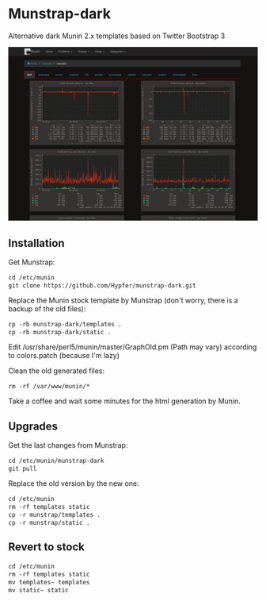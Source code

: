 Munstrap-dark
========

Alternative dark Munin 2.x templates based on Twitter Bootstrap 3

![Sample](sample.jpg)

Installation
------------

Get Munstrap:

```
cd /etc/munin
git clone https://github.com/Hypfer/munstrap-dark.git
```

Replace the Munin stock template by Munstrap (don't worry, there is a backup of the old files):

```
cp -rb munstrap-dark/templates .
cp -rb munstrap-dark/static .
```

Edit /usr/share/perl5/munin/master/GraphOld.pm (Path may vary) according to colors.patch (because I'm lazy)


Clean the old generated files:

```
rm -rf /var/www/munin/*
```

Take a coffee and wait some minutes for the html generation by Munin.

Upgrades
--------

Get the last changes from Munstrap:

```
cd /etc/munin/munstrap-dark
git pull
```

Replace the old version by the new one:

```
cd /etc/munin
rm -rf templates static
cp -r munstrap/templates .
cp -r munstrap/static .
```

Revert to stock
---------------

```
cd /etc/munin
rm -rf templates static
mv templates~ templates
mv static~ static
```

